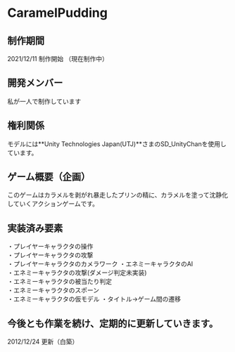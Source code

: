 # CaramelPudding

## 制作期間
2021/12/11 制作開始 （現在制作中）

## 開発メンバー
私が一人で制作しています

## 権利関係
モデルには**Unity Technologies Japan(UTJ)**さまのSD_UnityChanを使用しています。

## ゲーム概要（企画）
このゲームはカラメルを剥がれ暴走したプリンの精に、カラメルを塗って沈静化していくアクションゲームです。

## 実装済み要素
・プレイヤーキャラクタの操作  
・プレイヤーキャラクタの攻撃  
・プレイヤーキャラクタのカメラワーク
・エネミーキャラクタのAI  
・エネミーキャラクタの攻撃(ダメージ判定未実装)  
・エネミーキャラクタの被当たり判定  
・エネミーキャラクタのスポーン  
・エネミーキャラクタの仮モデル 
・タイトル→ゲーム間の遷移  

## 今後とも作業を続け、定期的に更新していきます。
2012/12/24 更新（白築）
